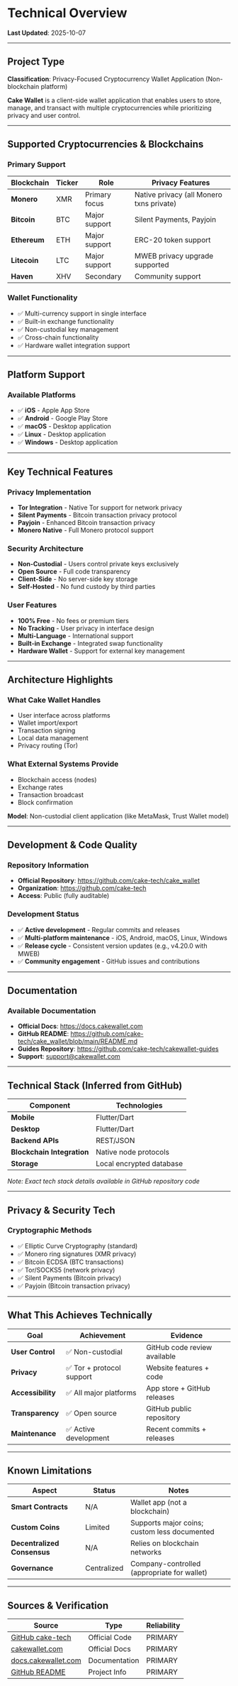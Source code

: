 # Technical Overview

**Last Updated**: 2025-10-07

---

## Project Type

**Classification**: Privacy-Focused Cryptocurrency Wallet Application (Non-blockchain platform)

**Cake Wallet** is a client-side wallet application that enables users to store, manage, and transact with multiple cryptocurrencies while prioritizing privacy and user control.

---

## Supported Cryptocurrencies & Blockchains

### Primary Support

| Blockchain | Ticker | Role | Privacy Features |
|-----------|--------|------|------------------|
| **Monero** | XMR | Primary focus | Native privacy (all Monero txns private) |
| **Bitcoin** | BTC | Major support | Silent Payments, Payjoin |
| **Ethereum** | ETH | Major support | ERC-20 token support |
| **Litecoin** | LTC | Major support | MWEB privacy upgrade supported |
| **Haven** | XHV | Secondary | Community support |

### Wallet Functionality
- ✅ Multi-currency support in single interface
- ✅ Built-in exchange functionality
- ✅ Non-custodial key management
- ✅ Cross-chain functionality
- ✅ Hardware wallet integration support

---

## Platform Support

### Available Platforms
- ✅ **iOS** - Apple App Store
- ✅ **Android** - Google Play Store
- ✅ **macOS** - Desktop application
- ✅ **Linux** - Desktop application
- ✅ **Windows** - Desktop application

---

## Key Technical Features

### Privacy Implementation
- **Tor Integration** - Native Tor support for network privacy
- **Silent Payments** - Bitcoin transaction privacy protocol
- **Payjoin** - Enhanced Bitcoin transaction privacy
- **Monero Native** - Full Monero protocol support

### Security Architecture
- **Non-Custodial** - Users control private keys exclusively
- **Open Source** - Full code transparency
- **Client-Side** - No server-side key storage
- **Self-Hosted** - No fund custody by third parties

### User Features
- **100% Free** - No fees or premium tiers
- **No Tracking** - User privacy in interface design
- **Multi-Language** - International support
- **Built-in Exchange** - Integrated swap functionality
- **Hardware Wallet** - Support for external key management

---

## Architecture Highlights

### What Cake Wallet Handles
- User interface across platforms
- Wallet import/export
- Transaction signing
- Local data management
- Privacy routing (Tor)

### What External Systems Provide
- Blockchain access (nodes)
- Exchange rates
- Transaction broadcast
- Block confirmation

**Model**: Non-custodial client application (like MetaMask, Trust Wallet model)

---

## Development & Code Quality

### Repository Information
- **Official Repository**: https://github.com/cake-tech/cake_wallet
- **Organization**: https://github.com/cake-tech
- **Access**: Public (fully auditable)

### Development Status
- ✅ **Active development** - Regular commits and releases
- ✅ **Multi-platform maintenance** - iOS, Android, macOS, Linux, Windows
- ✅ **Release cycle** - Consistent version updates (e.g., v4.20.0 with MWEB)
- ✅ **Community engagement** - GitHub issues and contributions


---

## Documentation

### Available Documentation
- **Official Docs**: https://docs.cakewallet.com
- **GitHub README**: https://github.com/cake-tech/cake_wallet/blob/main/README.md
- **Guides Repository**: https://github.com/cake-tech/cakewallet-guides
- **Support**: support@cakewallet.com

---

## Technical Stack (Inferred from GitHub)

| Component | Technologies |
|-----------|--------------|
| **Mobile** | Flutter/Dart |
| **Desktop** | Flutter/Dart |
| **Backend APIs** | REST/JSON |
| **Blockchain Integration** | Native node protocols |
| **Storage** | Local encrypted database |

*Note: Exact tech stack details available in GitHub repository code*

---

## Privacy & Security Tech

### Cryptographic Methods
- ✅ Elliptic Curve Cryptography (standard)
- ✅ Monero ring signatures (XMR privacy)
- ✅ Bitcoin ECDSA (BTC transactions)
- ✅ Tor/SOCKS5 (network privacy)
- ✅ Silent Payments (Bitcoin privacy)
- ✅ Payjoin (Bitcoin transaction privacy)

---

## What This Achieves Technically

| Goal | Achievement | Evidence |
|------|-------------|----------|
| **User Control** | ✅ Non-custodial | GitHub code review available |
| **Privacy** | ✅ Tor + protocol support | Website features + code |
| **Accessibility** | ✅ All major platforms | App store + GitHub releases |
| **Transparency** | ✅ Open source | GitHub public repository |
| **Maintenance** | ✅ Active development | Recent commits + releases |

---

## Known Limitations

| Aspect | Status | Notes |
|--------|--------|-------|
| **Smart Contracts** | N/A | Wallet app (not a blockchain) |
| **Custom Coins** | Limited | Supports major coins; custom less documented |
| **Decentralized Consensus** | N/A | Relies on blockchain networks |
| **Governance** | Centralized | Company-controlled (appropriate for wallet) |

---

## Sources & Verification

| Source | Type | Reliability |
|--------|------|-------------|
| [GitHub cake-tech](https://github.com/cake-tech) | Official Code | PRIMARY |
| [cakewallet.com](https://cakewallet.com/) | Official Docs | PRIMARY |
| [docs.cakewallet.com](https://docs.cakewallet.com) | Documentation | PRIMARY |
| [GitHub README](https://github.com/cake-tech/cake_wallet) | Project Info | PRIMARY |

